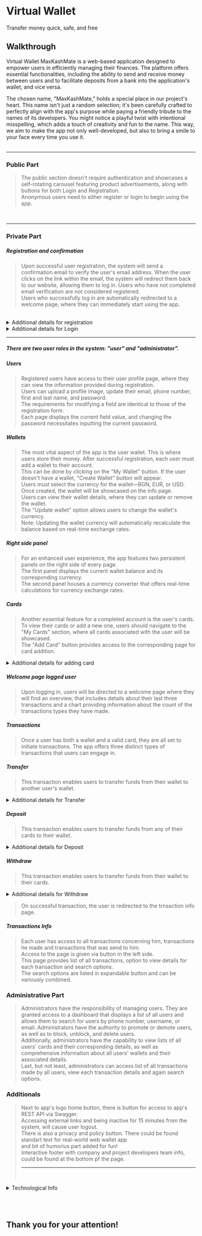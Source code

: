# Virtual Wallet
Transfer money quick, safe, and free


## Walkthrough

Virtual Wallet MaxKashMate is a web-based application designed to empower users in efficiently managing their finances. The platform offers essential functionalities, including the ability to send and receive money between users and to facilitate deposits from a bank into the application's wallet, and vice versa.

The chosen name, "MaxKashMate," holds a special place in our project's heart. This name isn't just a random selection; it's been carefully crafted to perfectly align with the app's purpose while paying a friendly tribute to the names of its developers. You might notice a playful twist with intentional misspelling, which adds a touch of creativity and fun to the name. This way, we aim to make the app not only well-developed, but also to bring a smile to your face every time you use it.
<br>
<br>
<hr>

### Public Part<br>

> The public section doesn't require authentication and showcases a self-rotating carousel featuring product advertisements, along with buttons for both Login and Registration.<br>
Anonymous users need to either register or login to begin using the app.
<br>
<hr>

### Private Part<br>
##### Registration and confirmation <br>

> Upon successful user registration, the system will send a confirmation email to verify the user's email address. When the user clicks on the link within the email, the system will redirect them back to our website, allowing them to log in. Users who have not completed email verification are not considered registered.<br>
Users who successfully log in are automatically redirected to a welcome page, where they can immediately start using the app.
<br>
<details><summary>Additional details for registration</summary>

• Username <br>
    o Must be at least 2 characters long<br>
    o Maximum of 20 characters long<br>
    o Mandatory and cannot be edited<br>
    o Must be unique within the system<br>

• Email <br>
    o Required and can be changed<br>
    o Must be unique within the system<br>
    o Email format verification (regex)<br>

• Phone Number <br>
    o Required and can be changed<br>
    o Must be exactly 10 digits<br>

• First Name <br>
    o Not required and can be changed<br>
    o Maximum of 20 characters long<br>

• Last Name <br>
    o Not required and can be changed<br>
    o Maximum of 20 characters long<br>

• Password <br>
    o Required and can be changed<br>
    o Must be at least 8 characters long<br>
    o Maximum of 20 characters long<br>
    o Must include uppercase and lowercase character<br>
    o Must include digit and symbol<br>
    o NB! Provided password is not recorded in the database directly<br>

• Confirm Password <br>
    o Must match the Password<br>
</details>

<details><summary>Additional details for Login</summary>

• Username <br>
• Password <br>

</details>
<hr>


##### There are two user roles in the system: "user" and "administrator". <br>

##### Users <br>
> Registered users have access to their user profile page, where they can view the information provided during registration.<br>
Users can upload a profile image, update their email, phone number, first and last name, and password.<br>
The requirements for modifying a field are identical to those of the registration form. <br>
Each page displays the current field value, and changing the password necessitates inputting the current password.

##### Wallets <br>
> The most vital aspect of the app is the user wallet. This is where users store their money. After successful registration, each user must add a wallet to their account.<br>
This can be done by clicking on the "My Wallet" button. If the user doesn't have a wallet, "Create Wallet" button will appear. <br>
Users must select the currency for the wallet—BGN, EUR, or USD.<br>
Once created, the wallet will be showcased on the info page.<br>
Users can view their wallet details, where they can update or remove the wallet.<br>
The "Update wallet" option allows users to change the wallet's currency.<br>
Note: Updating the wallet currency will automatically recalculate the balance based on real-time exchange rates.

##### Right side panel <br>
> For an enhanced user experience, the app features two persistent panels on the right side of every page.<br>
The first panel displays the current wallet balance and its corresponding currency.<br>
The second panel houses a currency converter that offers real-time calculations for currency exchange rates.

##### Cards <br>
> Another essential feature for a completed account is the user's cards.<br>
To view their cards or add a new one, users should navigate to the "My Cards" section, where all cards associated with the user will be showcased.<br>
The "Add Card" button provides access to the corresponding page for card addition.

<details><summary>Additional details for adding card</summary>

• Card Name <br>
    o Required<br>
    o Must be at least 3 characters long<br>
    o Maximum of 16 characters long<br>
    o Must be unique within the user's cards<br>

• Card Number <br>
    o Required<br>
    o Must be unique within the user's cards<br>

• Expiration Date (MMyy) <br>
    o Required<br>
    o Date format Month Year<br>

• Cardholder <br>
    o Required<br>
    o Date format Month Year<br>
    o Must be at least 2 characters long<br>
    o Maximum of 30 characters long<br>

• Check Number <br>
    o Required<br>
    o Must exactly 3 digits long<br>

• Currency <br>
    o Required<br>
    o Supported currencies - BGN, EUR, USD<br>

• Card Type: <br>
    o Required<br>
    o Types - Debit or Credit<br>

</details>

##### Welcome page logged user <br>
> Upon logging in, users will be directed to a welcome page where they will find an overview, that includes details about their last three transactions and a chart providing information about the count of the transactions types they have made.<br>

##### Transactions <br>
> Once a user has both a wallet and a valid card, they are all set to initiate transactions. The app offers three distinct types of transactions that users can engage in.<br>

##### Transfer <br>
> This transaction enables users to transfer funds from their wallet to another user's wallet.<br>

<details><summary>Additional details for Transfer</summary>

• Select Recipient <br>
    o User should select recipient username from a list<br>
    o Can search the list for user by username, phone number and email<br>

• Create Transfer <br>
    o Shows the selected username for recepient<br>
    o Field for amount that should be sent<br>
    o Description field<br>
    o Both fields are required.<br>


• Successful transafer will be made if <br>
    o The amount is in decimal format<br>
    o The amount is less than or equal to the wallet's amount<br>
    o Description is at least 2 and not more than 150 characters long<br>
    o Recipient has wallet in the system<br>
    o Action is confirmed<br>

• Successful transafer will send email with notification to the recipient<br>

</details>

##### Deposit <br>
> This transaction enables users to transfer funds from any of their cards to their wallet.<br>

<details><summary>Additional details for Deposit</summary>

• Create Deposit <br>
    o Field for amount that should be deposited<br>
    o List of user's cards<br>
    o Description field<br>
    o All fields are required.<br>


• Successful deposit will be made if <br>
    o The amount is in decimal format<br>
    o The amount is less than or equal to the wallet's amount<br>
    o The user has wallet and card<br>
    o Description is at least 2 and not more than 150 characters long<br>
    o Action is confirmed<br>

</details>

##### Withdraw <br>
> This transaction enables users to transfer funds from their wallet to their cards.<br>

<details><summary>Additional details for Withdraw</summary>

• Create Withdraw <br>
    o Field for amount that should be withdrawed<br>
    o List of user's cards<br>
    o Description field<br>
    o All fields are required.<br>


• Successful withdraw will be made if <br>
    o The amount is in decimal format<br>
    o The amount is less than or equal to the wallet's amount<br>
    o The user has wallet and card<br>
    o Description is at least 2 and not more than 150 characters long<br>
    o Action is confirmed<br>

</details>

> On successful transaction, the user is redirected to the trnsaction info page.<br>

##### Transactions Info <br>
> Each user has access to all transactions concerning him, transactions he made and transactions that was send to him.<br>
Access to the page is given via button in the left side.<br>
This page provides list of all transactions, option to view details for each transaction and search options.<br>
The search options are listed in expandable button and can be variously combined.


### Administrative Part<br>

> Administrators have the responsibility of managing users. They are granted access to a dashboard that displays a list of all users and allows them to search for users by phone number, username, or email. Administrators have the authority to promote or demote users, as well as to block, unblock, and delete users.<br>
Additionally, administrators have the capability to view lists of all users' cards and their corresponding details, as well as comprehensive information about all users' wallets and their associated details.<br>
Last, but not least, administrators can access list of all transactions made by all users, view each transaction details and again search options.


### Additionals <br>

> Next to app's logo home button, there is button for access to app's REST API via Swagger.<br>
Accessing external links and being inactive for 15 minutes from the system, will cause user logout.<br>
There is also a privacy and policy button. There could be found standart text for real-world web wallet app <br>and bit of humorius part added for fun!<br>
Interactive footer with company and project developers team info, could be found at the bottom pf the page.
<br><hr><br>

<details><summary>Technological Info</summary>

o C#, ASP.NET Core MVC<br>
o HTML, CSS, JavaScript<br>
o Microsoft EntityFrameworkCore SqlServer<br>
o AutoMapper Extensions Microsoft DependencyInjection<br>
o Microsoft AspNetCore Mvc NewtonsoftJson<br>
o MailKit integration<br>
o ExchangeRateAPI integration<br>
o Microsoft NET Test Sdk<br>

</details>

<br><br>



## Thank you for your attention!
